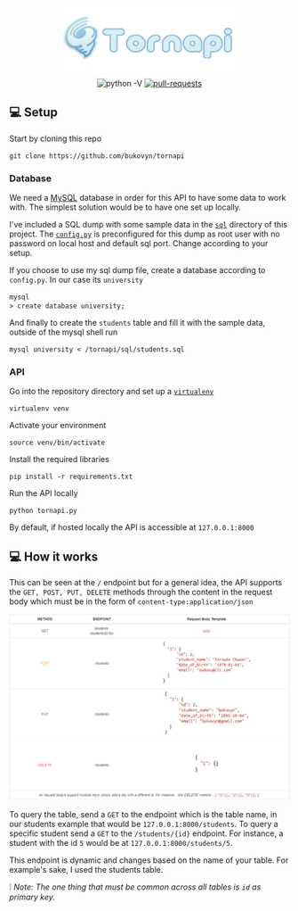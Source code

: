 <p align="center">
  <img src="https://github.com/bukovyn/tornapi/blob/master/static/img/tornapi.png" alt="tornapi" height="125">
  <br>
  <img src="https://img.shields.io/badge/python-3.*-blue.svg" alt="python -V">
  <a href="https://github.com/bukovyn/tornapi/pulls">
        <img src="https://img.shields.io/badge/PRs-welcome-brightgreen.svg" alt="pull-requests">
    </a>
</p>

## :computer: Setup

Start by cloning this repo
```
git clone https://github.com/bukovyn/tornapi
```

### Database

We need a [MySQL](https://dev.mysql.com/doc/mysql-getting-started/en/) database in order for this API to have some data to work with. The simplest solution would be to have one set up locally.

I've included a SQL dump with some sample data in the [`sql`](https://github.com/bukovyn/tornapi/tree/master/sql) directory of this project. The [`config.py`](https://github.com/bukovyn/tornapi/blob/master/config.py) is preconfigured for this dump as root user with no password on local host and default sql port. Change according to your setup.

If you choose to use my sql dump file, create a database according to `config.py`. In our case its `university`
```
mysql
> create database university;
```

And finally to create the `students` table and fill it with the sample data, outside of the mysql shell run
```
mysql university < /tornapi/sql/students.sql
```


### API

Go into the repository directory and set up a [`virtualenv`](https://virtualenv.pypa.io/en/stable/)
```
virtualenv venv
```

Activate your environment
```
source venv/bin/activate
```

Install the required libraries
```
pip install -r requirements.txt
```

Run the API locally
```
python tornapi.py
```

By default, if hosted locally the API is accessible at `127.0.0.1:8000`

## :computer: How it works

This can be seen at the `/` endpoint but for a general idea, the API supports the `GET, POST, PUT, DELETE` methods through the content in the request body which must be in the form of  `content-type:application/json`

<p align="center">
  <img src="https://github.com/bukovyn/tornapi/blob/master/static/img/index.png" alt="index">
</p>

To query the table, send a `GET` to the endpoint which is the table name, in our students example that would be `127.0.0.1:8000/students`. To query a specific student send a `GET` to the `/students/{id}` endpoint. For instance, a student with the id `5` would be at `127.0.0.1:8000/students/5`.

This endpoint is dynamic and changes based on the name of your table. For example's sake, I used the students table.

:grey_exclamation: *Note: The one thing that must be common across all tables is `id` as primary key.*
